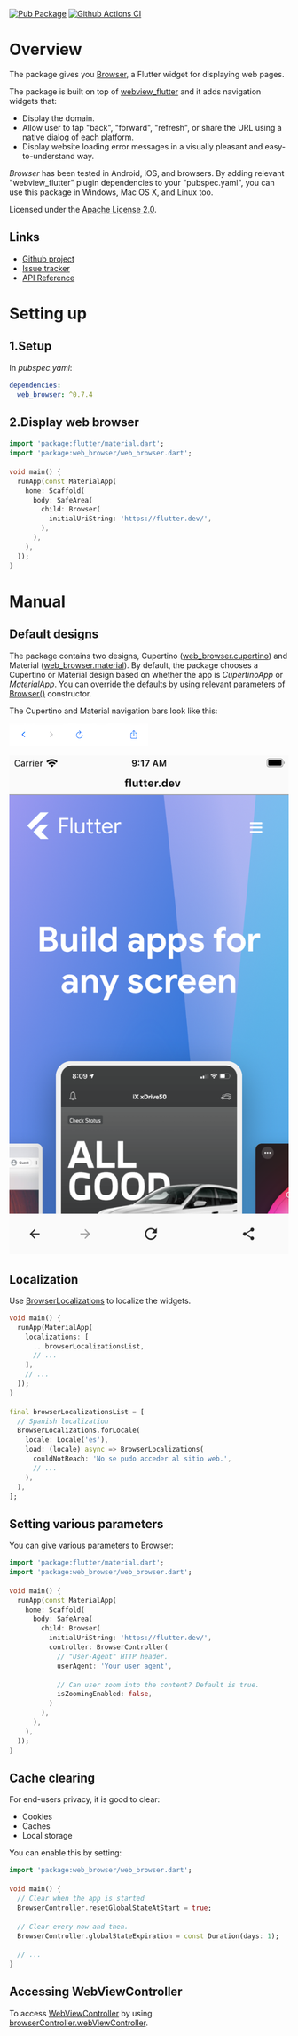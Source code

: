 [![Pub Package](https://img.shields.io/pub/v/web_browser.svg)](https://pub.dartlang.org/packages/web_browser)
[![Github Actions CI](https://github.com/dint-dev/web_browser/workflows/Dart%20CI/badge.svg)](https://github.com/dint-dev/web_browser/actions?query=workflow%3A%22Dart+CI%22)

# Overview
The package gives you [Browser](https://pub.dev/documentation/web_browser/latest/web_browser/Browser-class.html),
a Flutter widget for displaying web pages.

The package is built on top of [webview_flutter](https://pub.dev/packages/webview_flutter) and it
adds navigation widgets that:
  * Display the domain.
  * Allow user to tap "back", "forward", "refresh", or share the URL using a native dialog of each
    platform.
  * Display website loading error messages in a visually pleasant and easy-to-understand way.

_Browser_ has been tested in Android, iOS, and browsers. By adding relevant "webview_flutter"
plugin dependencies to your "pubspec.yaml", you can use this package in Windows, Mac OS X, and
Linux too.

Licensed under the [Apache License 2.0](LICENSE).

## Links
* [Github project](https://github.com/dint-dev/web_browser)
* [Issue tracker](https://github.com/dint-dev/web_browser/issues)
* [API Reference](https://pub.dev/documentation/web_browser/latest/index.html)

# Setting up
## 1.Setup
In _pubspec.yaml_:
```yaml
dependencies:
  web_browser: ^0.7.4
```

## 2.Display web browser
```dart
import 'package:flutter/material.dart';
import 'package:web_browser/web_browser.dart';

void main() {
  runApp(const MaterialApp(
    home: Scaffold(
      body: SafeArea(
        child: Browser(
          initialUriString: 'https://flutter.dev/',
        ),
      ),
    ),
  ));
}
```

# Manual
## Default designs
The package contains two designs, Cupertino ([web_browser.cupertino](https://pub.dev/documentation/web_browser/latest/web_browser.cupertino/web_browser.cupertino-library.html))
and Material ([web_browser.material](https://pub.dev/documentation/web_browser/latest/web_browser.cupertino/web_browser.material-library.html)).
By default, the package chooses a Cupertino or Material design based on whether the app is _CupertinoApp_ or _MaterialApp_.
You can override the defaults by using relevant parameters of
[Browser()](https://pub.dev/documentation/web_browser/latest/web_browser/Browser/Browser.html)
constructor.

The Cupertino and Material navigation bars look like this:

![](screenshots/cupertino.png)

![](screenshots/material.png)

## Localization
Use [BrowserLocalizations](https://pub.dev/documentation/web_browser/latest/web_browser/BrowserLocalizations-class.html)
to localize the widgets.

```dart
void main() {
  runApp(MaterialApp(
    localizations: [
      ...browserLocalizationsList,
      // ...
    ],
    // ...
  ));
}

final browserLocalizationsList = [
  // Spanish localization
  BrowserLocalizations.forLocale(
    locale: Locale('es'),
    load: (locale) async => BrowserLocalizations(
      couldNotReach: 'No se pudo acceder al sitio web.',
      // ...
    ),
  ),
];
```

## Setting various parameters
You can give various parameters to [Browser](https://pub.dev/documentation/web_browser/latest/web_browser/Browser-class.html):
```dart
import 'package:flutter/material.dart';
import 'package:web_browser/web_browser.dart';

void main() {
  runApp(const MaterialApp(
    home: Scaffold(
      body: SafeArea(
        child: Browser(
          initialUriString: 'https://flutter.dev/',
          controller: BrowserController(
            // "User-Agent" HTTP header.
            userAgent: 'Your user agent',
            
            // Can user zoom into the content? Default is true.
            isZoomingEnabled: false,
          )
        ),
      ),
    ),
  ));
}
```

## Cache clearing
For end-users privacy, it is good to clear:
  * Cookies
  * Caches
  * Local storage

You can enable this by setting:
```dart
import 'package:web_browser/web_browser.dart';

void main() {
  // Clear when the app is started
  BrowserController.resetGlobalStateAtStart = true;
  
  // Clear every now and then.
  BrowserController.globalStateExpiration = const Duration(days: 1);
  
  // ...
}
```

## Accessing WebViewController
To access [WebViewController](https://pub.dev/documentation/webview_flutter/latest/webview_flutter/WebViewController-class.html)
by using [browserController.webViewController](https://pub.dev/documentation/web_browser/latest/web_browser/BrowserController/webViewController.html).
